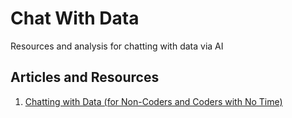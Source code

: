 # Chat With Data
Resources and analysis for chatting with data via AI

## Articles and Resources

1. [Chatting with Data (for Non-Coders and Coders with No Time)](2024-05-chatting-with-data-for-non-coders)